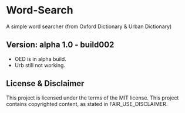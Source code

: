 # Word-Search
A simple word searcher (from Oxford Dictionary &amp; Urban Dictionary)

## Version: alpha 1.0 - build002
- OED is in alpha build.
- Urb still not working.

## License & Disclaimer
This project is licensed under the terms of the MIT license.
This project contains copyrighted content, as stated in FAIR_USE_DISCLAIMER.

